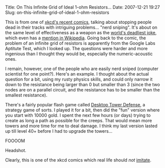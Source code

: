 Title: On This Infinite Grid of Ideal 1-ohm Resistors...
Date: 2007-12-21 19:27
Slug: on-this-infinite-grid-of-ideal-1-ohm-resistors

This is from one of [xkcd's recent comics](http://www.xkcd.com/356/),
talking about stopping people dead in their tracks with intriguing
problems... "nerd sniping". It's about on the same level of
effectiveness as a weapon as the [world's deadliest
joke](http://www.youtube.com/watch?v=CjbYNgIi5ss), which even has a
[mention in
Wikipedia](http://en.wikipedia.org/wiki/The_funniest_joke_in_the_world).
Going back to the comic, the problem of an infinite grid of resistors is
apparently from the Google Labs Aptitute Test, which I looked up. The
questions were harder and more ingenious than I thought they would be,
especially the numeric-acoustic ones.

I remain, however, one of the people who are easily nerd sniped
(computer scientist for one point?). Here's an example. I thought about
the actual question for a bit, using my rusty physics skills, and could
only narrow it down to the resistance being larger than 0 but smaller
than 3 (since the two nodes are on a parallel circuit, and the
resistance has to be smaller than the smallest resistance).

There's a fairly popular flash game called [Desktop Tower
Defense](http://www.handdrawngames.com/DesktopTD/Game.asp), a strategy
game of sorts. I played it for a bit, then did the "fun" version where
you start with 10000 gold. I spent the next few hours (or days) trying
to create as long a path as possible for the creeps. That would mean
more towers and more time for me to deal damage. I think my last version
lasted up till level 40+ before I had to upgrade the towers...

FOOOOM

Headshot.

Clearly, this is one of the xkcd comics which real life should <span
style="font-style:italic;">not</span>
[imitate](http://en.wikipedia.org/wiki/Xkcd#.22Life_Imitates_xkcd.22).

